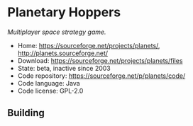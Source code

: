 # Planetary Hoppers

_Multiplayer space strategy game._

- Home: https://sourceforge.net/projects/planets/, http://planets.sourceforge.net/
- Download: https://sourceforge.net/projects/planets/files
- State: beta, inactive since 2003
- Code repository: https://sourceforge.net/p/planets/code/
- Code language: Java
- Code license: GPL-2.0

## Building

